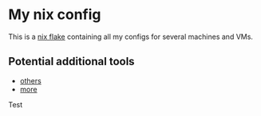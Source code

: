 # My nix config

This is a [nix flake](https://nixos.wiki/wiki/Flakes) containing all my configs for several machines and VMs.

## Potential additional tools

- [others](https://dev.to/deepu105/rust-easy-modern-cross-platform-command-line-tools-to-supercharge-your-terminal-4dd3)
- [more](https://github.com/TaKO8Ki/awesome-alternatives-in-rust)

Test
